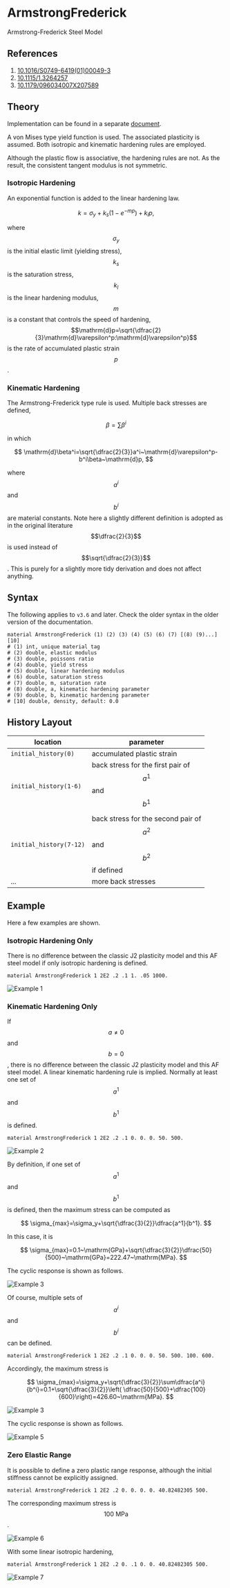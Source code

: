 # ArmstrongFrederick

Armstrong-Frederick Steel Model

## References

1. [10.1016/S0749-6419(01)00049-3](https://doi.org/10.1016/S0749-6419(01)00049-3)
2. [10.1115/1.3264257](https://doi.org/10.1115/1.3264257)
3. [10.1179/096034007X207589](https://doi.org/10.1179/096034007X207589)

## Theory

Implementation can be found in a separate [document](ArmstrongFrederick.pdf).

A von Mises type yield function is used.
The associated plasticity is assumed.
Both isotropic and kinematic hardening rules are employed.

Although the plastic flow is associative, the hardening rules are not.
As the result, the consistent tangent modulus is not symmetric.

### Isotropic Hardening

An exponential function is added to the linear hardening law.

$$
k=\sigma_y+k_s(1-e^{-mp})+k_lp,
$$

where $$\sigma_y$$ is the initial elastic limit (yielding stress), $$k_s$$ is the saturation stress, $$k_l$$ is the
linear hardening modulus, $$m$$ is a constant that controls the speed of hardening,
$$\mathrm{d}p=\sqrt{\dfrac{2}{3}\mathrm{d}\varepsilon^p:\mathrm{d}\varepsilon^p}$$ is the rate of accumulated plastic
strain $$p$$.

### Kinematic Hardening

The Armstrong-Frederick type rule is used. Multiple back stresses are defined,

$$
\beta=\sum\beta^i
$$

in which

$$
\mathrm{d}\beta^i=\sqrt{\dfrac{2}{3}}a^i~\mathrm{d}\varepsilon^p-b^i\beta~\mathrm{d}p,
$$

where $$a^i$$ and $$b^i$$ are material constants. Note here a slightly different definition is adopted as in the
original literature $$\dfrac{2}{3}$$ is used instead of $$\sqrt{\dfrac{2}{3}}$$. This is purely for a slightly more tidy
derivation and does not affect anything.

## Syntax

The following applies to `v3.6` and later.
Check the older syntax in the older version of the documentation.

```
material ArmstrongFrederick (1) (2) (3) (4) (5) (6) (7) [(8) (9)...] [10]
# (1) int, unique material tag
# (2) double, elastic modulus
# (3) double, poissons ratio
# (4) double, yield stress
# (5) double, linear hardening modulus
# (6) double, saturation stress
# (7) double, m, saturation rate
# (8) double, a, kinematic hardening parameter
# (9) double, b, kinematic hardening parameter
# [10] double, density, default: 0.0
```

## History Layout

| location                | parameter                                                         |
|-------------------------|-------------------------------------------------------------------|
| `initial_history(0)`    | accumulated plastic strain                                        |
| `initial_history(1-6)`  | back stress for the first pair of $$a^1$$ and $$b^1$$             |
| `initial_history(7-12)` | back stress for the second pair of $$a^2$$ and $$b^2$$ if defined |
| ...                     | more back stresses                                                |

## Example

Here a few examples are shown.

### Isotropic Hardening Only

There is no difference between the classic J2 plasticity model and this AF steel model if only isotropic hardening is
defined.

```
material ArmstrongFrederick 1 2E2 .2 .1 1. .05 1000.
```

![Example 1](ArmstrongFrederick.EX1.svg)

### Kinematic Hardening Only

If $$a\neq0$$ and $$b=0$$, there is no difference between the classic J2 plasticity model and this AF steel model. A
linear kinematic hardening rule is implied. Normally at least one set of $$a^1$$ and $$b^1$$ is defined.

```
material ArmstrongFrederick 1 2E2 .2 .1 0. 0. 0. 50. 500.
```

![Example 2](ArmstrongFrederick.EX2.svg)

By definition, if one set of $$a^1$$ and $$b^1$$ is defined, then the maximum stress can be computed as

$$
\sigma_{max}=\sigma_y+\sqrt{\dfrac{3}{2}}\dfrac{a^1}{b^1}.
$$

In this case, it is

$$
\sigma_{max}=0.1~\mathrm{GPa}+\sqrt{\dfrac{3}{2}}\dfrac{50}{500}~\mathrm{GPa}=222.47~\mathrm{MPa}.
$$

The cyclic response is shown as follows.

![Example 3](ArmstrongFrederick.EX3.svg)

Of course, multiple sets of $$a^i$$ and $$b^i$$ can be defined.

```
material ArmstrongFrederick 1 2E2 .2 .1 0. 0. 0. 50. 500. 100. 600.
```

Accordingly, the maximum stress is

$$
\sigma_{max}=\sigma_y+\sqrt{\dfrac{3}{2}}\sum\dfrac{a^i}{b^i}=0.1+\sqrt{\dfrac{3}{2}}\left(
\dfrac{50}{500}+\dfrac{100}{600}\right)=426.60~\mathrm{MPa}.
$$

![Example 3](ArmstrongFrederick.EX4.svg)

The cyclic response is shown as follows.

![Example 5](ArmstrongFrederick.EX5.svg)

### Zero Elastic Range

It is possible to define a zero plastic range response, although the initial stiffness cannot be explicitly assigned.

```
material ArmstrongFrederick 1 2E2 .2 0. 0. 0. 0. 40.82482305 500.
```

The corresponding maximum stress is $$100~\mathrm{MPa}$$.

![Example 6](ArmstrongFrederick.EX6.svg)

With some linear isotropic hardening,

```
material ArmstrongFrederick 1 2E2 .2 0. .1 0. 0. 40.82482305 500.
```

![Example 7](ArmstrongFrederick.EX7.svg)
